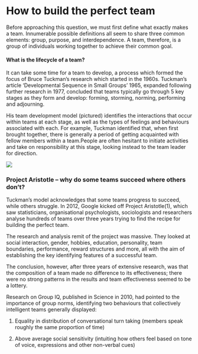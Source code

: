 # How to build the perfect team

Before approaching this question, we must first define what exactly makes a team. Innumerable possible definitions all seem to share three common elements: group, purpose, 
and interdependence. A team, therefore, is a group of individuals working together to achieve their common goal.

#### What is the lifecycle of a team?

It can take some time for a team to develop, a process which formed the focus of Bruce Tuckman’s research which started in the 1960s. Tuckman’s article ‘Developmental Sequence 
in Small Groups’ 1965, expanded following further research in 1977, concluded that teams typically go through 5 key stages as they form and develop: forming, storming, norming, 
performing and adjourning.

His team development model (pictured) identifies the interactions that occur within teams at each stage, as well as the types of feelings and behaviours associated with each.
For example, Tuckman identified that, when first brought together, there is generally a period of getting acquainted with fellow members within a team.People are often hesitant
to initiate activities and take on responsibility at this stage, looking instead to the team leader for direction.


![](https://github.com/MURADALSHORMAN/reading-notes/blob/main/team.JPG)

### Project Aristotle – why do some teams succeed where others don’t?

Tuckman’s model acknowledges that some teams progress to succeed,
while others struggle. In 2012, Google kicked off Project Aristotle(1), which saw statisticians, organisational psychologists, sociologists and researchers analyse hundreds of 
teams over three years trying to find the recipe for building the perfect team.

The research and analysis remit of the project was massive. They looked at social interaction, gender, hobbies, education, personality, team boundaries, performance,
reward structures and more, all with the aim of establishing the key identifying features of a successful team.

The conclusion, however, after three years of extensive research, was that the composition of a team made no difference to its effectiveness; there were no strong patterns 
in the results and team effectiveness seemed to be a lottery.


Research on Group IQ, published in Science in 2010, had pointed to the importance of group norms, identifying two behaviours that collectively intelligent teams generally displayed:

1) Equality in distribution of conversational turn taking (members speak roughly the same proportion of time)

2) Above average social sensitivity (intuiting how others feel based on tone of voice, expressions and other non-verbal cues)
